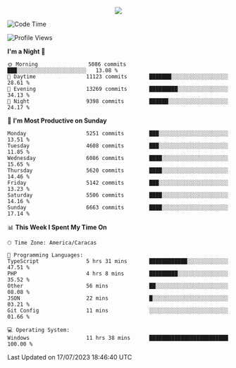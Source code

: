 <p align="center">
  <a href="http://www.github.com/thevacs">
    <img src="https://github-readme-streak-stats.herokuapp.com/?user=thevacs&stroke=ffffff&background=1c1917&ring=0891b2&fire=0891b2&currStreakNum=ffffff&currStreakLabel=0891b2&sideNums=ffffff&sideLabels=ffffff&dates=ffffff&hide_border=true" />
  </a>
</p>

<!--START_SECTION:waka-->
![Code Time](http://img.shields.io/badge/Code%20Time-1%2C515%20hrs%2036%20mins-blue)

![Profile Views](http://img.shields.io/badge/Profile%20Views-1-blue)

**I'm a Night 🦉** 

```text
🌞 Morning                5086 commits        ███░░░░░░░░░░░░░░░░░░░░░░   13.08 % 
🌆 Daytime                11123 commits       ███████░░░░░░░░░░░░░░░░░░   28.61 % 
🌃 Evening                13269 commits       █████████░░░░░░░░░░░░░░░░   34.13 % 
🌙 Night                  9398 commits        ██████░░░░░░░░░░░░░░░░░░░   24.17 % 
```
📅 **I'm Most Productive on Sunday** 

```text
Monday                   5251 commits        ███░░░░░░░░░░░░░░░░░░░░░░   13.51 % 
Tuesday                  4608 commits        ███░░░░░░░░░░░░░░░░░░░░░░   11.85 % 
Wednesday                6086 commits        ████░░░░░░░░░░░░░░░░░░░░░   15.65 % 
Thursday                 5620 commits        ████░░░░░░░░░░░░░░░░░░░░░   14.46 % 
Friday                   5142 commits        ███░░░░░░░░░░░░░░░░░░░░░░   13.23 % 
Saturday                 5506 commits        ████░░░░░░░░░░░░░░░░░░░░░   14.16 % 
Sunday                   6663 commits        ████░░░░░░░░░░░░░░░░░░░░░   17.14 % 
```


📊 **This Week I Spent My Time On** 

```text
🕑︎ Time Zone: America/Caracas

💬 Programming Languages: 
TypeScript               5 hrs 31 mins       ████████████░░░░░░░░░░░░░   47.51 % 
PHP                      4 hrs 8 mins        █████████░░░░░░░░░░░░░░░░   35.52 % 
Other                    56 mins             ██░░░░░░░░░░░░░░░░░░░░░░░   08.08 % 
JSON                     22 mins             █░░░░░░░░░░░░░░░░░░░░░░░░   03.21 % 
Git Config               11 mins             ░░░░░░░░░░░░░░░░░░░░░░░░░   01.66 % 

💻 Operating System: 
Windows                  11 hrs 38 mins      █████████████████████████   100.00 % 
```


 Last Updated on 17/07/2023 18:46:40 UTC
<!--END_SECTION:waka-->
